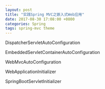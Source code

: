 ```yaml
---
layout: post
title: "实践Spring MVC之嵌入式Web应用"
date: 2017-08-30 17:08:00 +0800
categories: Spring
tags: spring-mvc theme
---
```


DispatcherServletAutoConfiguration

EmbeddedServletContainerAutoConfiguration

WebMvcAutoConfiguration



WebApplicationInitializer



SpringBootServletInitializer
